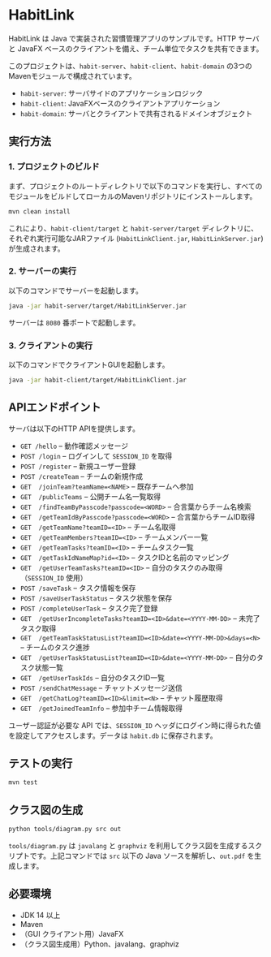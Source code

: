 # HabitLink

HabitLink は Java で実装された習慣管理アプリのサンプルです。HTTP サーバと JavaFX ベースのクライアントを備え、チーム単位でタスクを共有できます。

このプロジェクトは、`habit-server`、`habit-client`、`habit-domain` の3つのMavenモジュールで構成されています。

- `habit-server`: サーバサイドのアプリケーションロジック
- `habit-client`: JavaFXベースのクライアントアプリケーション
- `habit-domain`: サーバとクライアントで共有されるドメインオブジェクト

## 実行方法

### 1. プロジェクトのビルド

まず、プロジェクトのルートディレクトリで以下のコマンドを実行し、すべてのモジュールをビルドしてローカルのMavenリポジトリにインストールします。

```bash
mvn clean install
```

これにより、`habit-client/target` と `habit-server/target` ディレクトリに、それぞれ実行可能なJARファイル (`HabitLinkClient.jar`, `HabitLinkServer.jar`) が生成されます。

### 2. サーバーの実行

以下のコマンドでサーバーを起動します。

```bash
java -jar habit-server/target/HabitLinkServer.jar
```

サーバーは `8080` 番ポートで起動します。

### 3. クライアントの実行

以下のコマンドでクライアントGUIを起動します。

```bash
java -jar habit-client/target/HabitLinkClient.jar
```

## APIエンドポイント

サーバは以下のHTTP APIを提供します。

- `GET /hello` – 動作確認メッセージ
- `POST /login` – ログインして `SESSION_ID` を取得
- `POST /register` – 新規ユーザー登録
- `POST /createTeam` – チームの新規作成
- `GET  /joinTeam?teamName=<NAME>` – 既存チームへ参加
- `GET  /publicTeams` – 公開チーム名一覧取得
- `GET  /findTeamByPasscode?passcode=<WORD>` – 合言葉からチーム名検索
- `GET  /getTeamIdByPasscode?passcode=<WORD>` – 合言葉からチームID取得
- `GET  /getTeamName?teamID=<ID>` – チーム名取得
- `GET  /getTeamMembers?teamID=<ID>` – チームメンバー一覧
- `GET  /getTeamTasks?teamID=<ID>` – チームタスク一覧
- `GET  /getTaskIdNameMap?id=<ID>` – タスクIDと名前のマッピング
- `GET  /getUserTeamTasks?teamID=<ID>` – 自分のタスクのみ取得（`SESSION_ID` 使用）
- `POST /saveTask` – タスク情報を保存
- `POST /saveUserTaskStatus` – タスク状態を保存
- `POST /completeUserTask` – タスク完了登録
- `GET  /getUserIncompleteTasks?teamID=<ID>&date=<YYYY-MM-DD>` – 未完了タスク取得
- `GET  /getTeamTaskStatusList?teamID=<ID>&date=<YYYY-MM-DD>&days=<N>` – チームのタスク進捗
- `GET  /getUserTaskStatusList?teamID=<ID>&date=<YYYY-MM-DD>` – 自分のタスク状態一覧
- `GET  /getUserTaskIds` – 自分のタスクID一覧
- `POST /sendChatMessage` – チャットメッセージ送信
- `GET  /getChatLog?teamID=<ID>&limit=<N>` – チャット履歴取得
- `GET  /getJoinedTeamInfo` – 参加中チーム情報取得

ユーザー認証が必要な API では、`SESSION_ID` ヘッダにログイン時に得られた値を設定してアクセスします。データは `habit.db` に保存されます。

## テストの実行

```bash
mvn test
```

## クラス図の生成

```bash
python tools/diagram.py src out
```

`tools/diagram.py` は `javalang` と `graphviz` を利用してクラス図を生成するスクリプトです。上記コマンドでは `src` 以下の Java ソースを解析し、`out.pdf` を生成します。

## 必要環境

- JDK 14 以上
- Maven
- （GUI クライアント用）JavaFX
- （クラス図生成用）Python、javalang、graphviz